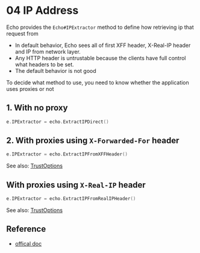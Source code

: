# 04 IP Address

Echo provides the `Echo#IPExtractor` method to define how retrieving ip that request from

- In default behavior, Echo sees all of first XFF header, X-Real-IP header and IP from network layer.
- Any HTTP header is untrustable because the clients have full control what headers to be set.
- The default behavior is not good

To decide what method to use, you need to know whether the application uses proxies or not

## 1. With no proxy

```go
e.IPExtractor = echo.ExtractIPDirect()
```

## 2. With proxies using `X-Forwarded-For` header

```go
e.IPExtractor = echo.ExtractIPFromXFFHeader()
```

See also: [TrustOptions](https://godoc.org/github.com/labstack/echo#TrustOption)

## With proxies using `X-Real-IP` header

```go
e.IPExtractor = echo.ExtractIPFromRealIPHeader()
```

See also: [TrustOptions](https://godoc.org/github.com/labstack/echo#TrustOption)

## Reference

- [offical doc](https://echo.labstack.com/guide/ip-address/)
